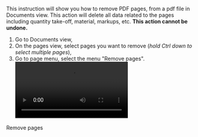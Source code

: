 This instruction will show you how to remove PDF pages, from a pdf file in Documents view. This action will delete all data related to the pages including quantity take-off, material, markups, etc. **This action cannot be undone.**

1. Go to Documents view, 
2. On the pages view, select pages you want to remove (*hold Ctrl down to select multiple pages*),
3. Go to page menu, select the menu "Remove pages". 
![type:video](assets/media/remove_pages.mp4)
<figcaption>Remove pages</figcaption>